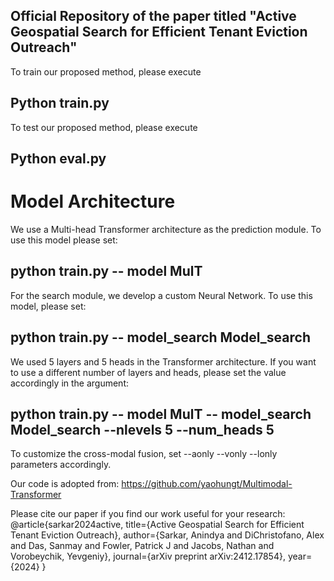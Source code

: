 ## Official Repository of the paper titled "Active Geospatial Search for Efficient Tenant Eviction Outreach"

To train our proposed method, please execute
## Python train.py

To test our proposed method, please execute
## Python eval.py

# Model Architecture 
We use a Multi-head Transformer architecture as the prediction module. To use this model please set:
## python train.py -- model MulT
For the search module, we develop a custom Neural Network. To use this model, please set:
## python train.py -- model_search Model_search
We used 5 layers and 5 heads in the Transformer architecture. If you want to use a different number of layers and heads, please set the value accordingly in the argument:
## python train.py -- model MulT -- model_search Model_search --nlevels 5 --num_heads 5 

To customize the cross-modal fusion, set --aonly --vonly --lonly parameters accordingly.

Our code is adopted from:
https://github.com/yaohungt/Multimodal-Transformer

Please cite our paper if you find our work useful for your research:
@article{sarkar2024active,
  title={Active Geospatial Search for Efficient Tenant Eviction Outreach},
  author={Sarkar, Anindya and DiChristofano, Alex and Das, Sanmay and Fowler, Patrick J and Jacobs, Nathan and Vorobeychik, Yevgeniy},
  journal={arXiv preprint arXiv:2412.17854},
  year={2024}
}


